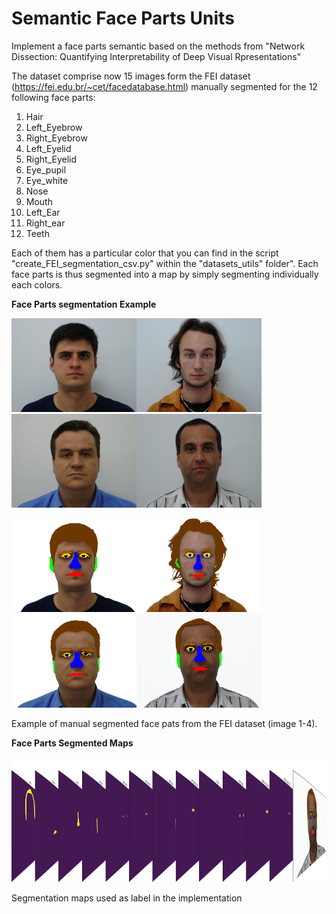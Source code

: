 # Semantic Face Parts Units

Implement a face parts semantic based on the methods from "Network Dissection: Quantifying Interpretability of Deep 
Visual Rpresentations" 

The dataset comprise now 15 images form the FEI dataset (https://fei.edu.br/~cet/facedatabase.html) manually 
segmented for the 12 following face parts: 
1. Hair
2. Left_Eyebrow
3. Right_Eyebrow
4. Left_Eyelid
5. Right_Eyelid
6. Eye_pupil
7. Eye_white
8. Nose
9. Mouth
10. Left_Ear
11. Right_ear
12. Teeth

Each of them has a particular color that you can find in the script "create_FEI_segmentation_csv.py" within the 
"datasets_utils" folder". Each face parts is thus segmented into a map by simply segmenting individually each colors. 

**Face Parts segmentation Example**

<img src='../img/1-11.jpg' height="150"><img src='../img/2-11.jpg' height="150"><img src='../img/3-11.jpg' height="150"><img src='../img/4-11.jpg' height="150">

<img src='../img/segmented_1-11.png' height="150"><img src='../img/segmented_2-11.png' height="150"><img src='../img/segmented_3-11.png' height="150"><img src='../img/segmented_4-11.png' height="150">

Example of manual segmented face pats from the FEI dataset (image 1-4). 

**Face Parts Segmented Maps**

<img src='../img/face_parts_segmentation.png' height="200">

Segmentation maps used as label in the implementation
